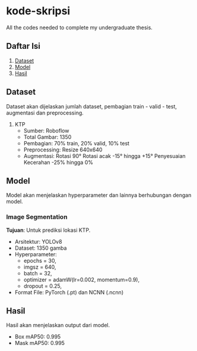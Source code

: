 # kode-skripsi
All the codes needed to complete my undergraduate thesis.

## Daftar Isi

1. [Dataset](#dataset)
2. [Model](#model)
3. [Hasil](#hasil)

## Dataset

Dataset akan dijelaskan jumlah dataset, pembagian train - valid - test, augmentasi dan preprocessing.

1. KTP
   - Sumber: Roboflow
   - Total Gambar: 1350
   - Pembagian: 70% train, 20% valid, 10% test
   - Preprocessing: Resize 640x640
   - Augmentasi: Rotasi 90°
                 Rotasi acak -15° hingga +15°
                 Penyesuaian Kecerahan -25% hingga 0%

## Model

Model akan menjelaskan hyperparameter dan lainnya berhubungan dengan model.
### Image Segmentation
**Tujuan**: Untuk prediksi lokasi KTP.

- Arsitektur: YOLOv8
- Dataset: 1350 gamba
- Hyperparameter:
  - epochs = 30,
  - imgsz = 640,
  - batch = 32,
  - optimizer = adamW(lr=0.002, momentum=0.9),
  - dropout = 0.25,
- Format File: PyTorch (.pt) dan NCNN (.ncnn)

## Hasil

Hasil akan menjelaskan output dari model.
- Box mAP50: 0.995
- Mask mAP50: 0.995
